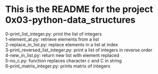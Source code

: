 # This is the README for the project 0x03-python-data_structures
0-print_list_integer.py: print the list of integers   
1-element_at.py: retrieve elements from a list   
2-replace_in_list.py: replace elements in a list at index   
3-print_reversed_list_integer.py: print a list of integers in reverse order    
4-new_in_list.py: return new list with element replaced   
5-no_c.py: function replaces character c and C in string    
6-print_matrix_integer.py: prints matrix of integers    
